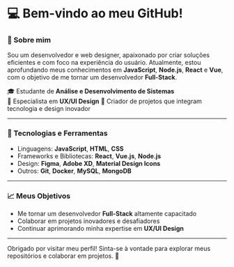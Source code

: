 # 💻 Bem-vindo ao meu GitHub!

### 👋 Sobre mim
Sou um desenvolvedor e web designer, apaixonado por criar soluções eficientes e com foco na experiência do usuário. Atualmente, estou aprofundando meus conhecimentos em **JavaScript**, **Node.js**, **React** e **Vue**, com o objetivo de me tornar um desenvolvedor **Full-Stack**.  

🎓 Estudante de **Análise e Desenvolvimento de Sistemas**  
🎨 Especialista em **UX/UI Design**
🚀 Criador de projetos que integram tecnologia e design inovador  

---

### 🔧 Tecnologias e Ferramentas
- Linguagens: **JavaScript**, **HTML**, **CSS**
- Frameworks e Bibliotecas: **React**, **Vue.js**, **Node.js**
- Design: **Figma**, **Adobe XD**, **Material Design Icons**
- Outros: **Git**, **Docker**, **MySQL**, **MongoDB**

---

### 📈 Meus Objetivos
- Me tornar um desenvolvedor **Full-Stack** altamente capacitado  
- Colaborar em projetos inovadores e desafiadores  
- Continuar aprimorando minha expertise em **UX/UI Design**  

---

Obrigado por visitar meu perfil! Sinta-se à vontade para explorar meus repositórios e colaborar em projetos. 🚀
